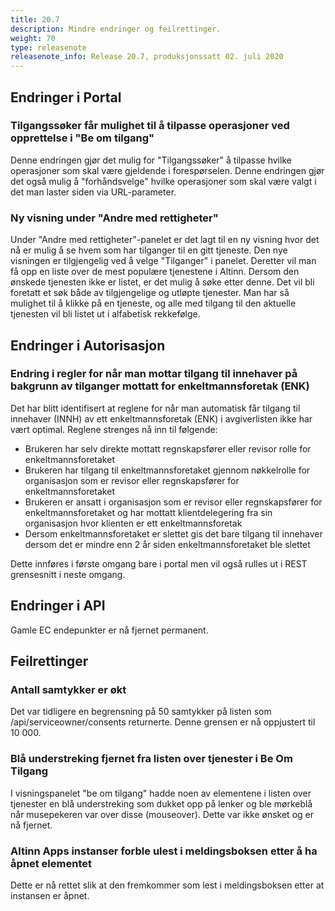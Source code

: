```yaml
---
title: 20.7
description: Mindre endringer og feilrettinger.
weight: 70
type: releasenote
releasenote_info: Release 20.7, produksjonssatt 02. juli 2020
--- 
```


## Endringer i Portal

### Tilgangssøker får mulighet til å tilpasse operasjoner ved opprettelse i "Be om tilgang"

Denne endringen gjør det mulig for "Tilgangssøker" å tilpasse hvilke operasjoner som skal være gjeldende i forespørselen. Denne endringen gjør det også mulig å "forhåndsvelge" hvilke operasjoner som skal være valgt i det man laster siden via URL-parameter.

### Ny visning under "Andre med rettigheter"

Under "Andre med rettigheter"-panelet er det lagt til en ny visning hvor det nå er mulig å se hvem som har tilganger til en gitt tjeneste. Den nye visningen er tilgjengelig ved å velge "Tilganger" i panelet. Deretter vil man få opp en liste over de mest populære tjenestene i Altinn. Dersom den ønskede tjenesten ikke er listet, er det mulig å søke etter denne. Det vil bli foretatt et søk både av tilgjengelige og utløpte tjenester. Man har så mulighet til å klikke på en tjeneste, og alle med tilgang til den aktuelle tjenesten vil bli listet ut i alfabetisk rekkefølge.

## Endringer i Autorisasjon

### Endring i regler for når man mottar tilgang til innehaver på bakgrunn av tilganger mottatt for enkeltmannsforetak (ENK)

Det har blitt identifisert at reglene for når man automatisk får tilgang til innehaver (INNH) av ett enkeltmannsforetak (ENK) i avgiverlisten ikke har vært optimal. Reglene strenges nå inn til følgende:

- Brukeren har selv direkte mottatt regnskapsfører eller revisor rolle for enkeltmannsforetaket
- Brukeren har tilgang til enkeltmannsforetaket gjennom nøkkelrolle for organisasjon som er revisor eller regnskapsfører for enkeltmannsforetaket
- Brukeren er ansatt i organisasjon som er revisor eller regnskapsfører for enkeltmannsforetaket og har mottatt klientdelegering fra sin organisasjon hvor klienten er ett enkeltmannsforetak
- Dersom enkeltmannsforetaket er slettet gis det bare tilgang til innehaver dersom det er mindre enn 2 år siden enkeltmannsforetaket ble slettet

Dette innføres i første omgang bare i portal men vil også rulles ut i REST grensesnitt i neste omgang.

## Endringer i API

Gamle EC endepunkter er nå fjernet permanent.

## Feilrettinger

### Antall samtykker er økt

Det var tidligere en begrensning på 50 samtykker på listen som /api/serviceowner/consents returnerte. Denne grensen er nå oppjustert til 10 000.

### Blå understreking fjernet fra listen over tjenester i Be Om Tilgang

I visningspanelet "be om tilgang" hadde noen av elementene i listen over tjenester en blå understreking som dukket opp på lenker og ble mørkeblå når musepekeren var over disse (mouseover). Dette var ikke ønsket og er nå fjernet.

### Altinn Apps instanser forble ulest i meldingsboksen etter å ha åpnet elementet

Dette er nå rettet slik at den fremkommer som lest i meldingsboksen etter at instansen er åpnet.
